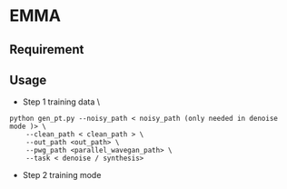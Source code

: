 # EMMA
## Requirement
## Usage

* Step 1 training data \
```
python gen_pt.py --noisy_path < noisy_path (only needed in denoise mode )> \   
    --clean_path < clean_path > \       
    --out_path <out_path> \       
    --pwg_path <parallel_wavegan_path> \       
    --task < denoise / synthesis>
```

* Step 2 training mode
